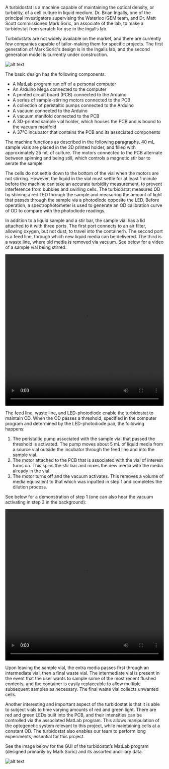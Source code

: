 A turbidostat is a machine capable of maintaining the optical density, or turbidity, of a cell culture in liquid medium. Dr. Brian Ingalls, one of the principal investigators supervising the Waterloo iGEM team, and Dr. Matt Scott commissioned Mark Soric, an associate of the lab, to make a turbidostat from scratch for use in the Ingalls lab.

Turbidostats are not widely available on the market, and there are currently few companies capable of tailor-making them for specific projects. The first generation of Mark Soric's design is in the Ingalls lab, and the second generation model is currently under construction. 

![alt text](http://2018.igem.org/wiki/images/1/19/T--Waterloo--turbidostatEntire.jpg)

The basic design has the following components:
* A MatLab program run off of a personal computer
* An Arduino Mega connected to the computer
* A printed circuit board (PCB) connected to the Arduino
* A series of sample-stirring motors connected to the PCB
* A collection of peristaltic pumps connected to the Arduino
* A vacuum connected to the Arduino
* A vacuum manifold connected to the PCB
* A 3D-printed sample vial holder, which houses the PCB and is bound to the vacuum manifold
* A 37°C incubator that contains the PCB and its associated components

The machine functions as described in the following paragraphs. 40 mL sample vials are placed in the 3D printed holder, and filled with approximately 25 mL of culture. The motors connected to the PCB alternate between spinning and being still, which controls a magnetic stir bar to aerate the sample. 

The cells do not settle down to the bottom of the vial when the motors are not stirring. However, the liquid in the vial must settle for at least 1 minute before the machine can take an accurate turbidity measurement, to prevent interference from bubbles and swirling cells. The turbidostat measures OD by shining a red LED through the sample and measuring the amount of light that passes through the sample via a photodiode opposite the LED. Before operation, a spectrophotometer is used to generate an OD calibration curve of OD to compare with the photodiode readings. 

In addition to a liquid sample and a stir bar, the sample vial has a lid attached to it with three ports. The first port connects to an air filter, allowing oxygen, but not dust, to travel into the containerh. The second port is a feed line, through which new liquid media can be delivered. The third is a waste line, where old media is removed via vacuum. See below for a video of a sample vial being stirred.

<video width="100%" height="480" controls>
<source src="http://2018.igem.org/wiki/images/f/ff/T--Waterloo--turbidostatInterior.mov" type="video/mp4">
</video>
 
The feed line, waste line, and LED-photodiode enable the turbidostat to maintain OD. When the OD passes a threshold, specified in the computer program and determined by the LED-photodiode pair, the following happens:
1. The peristaltic pump associated with the sample vial that passed the threshold is activated. The pump moves about 5 mL of liquid media from a source vial outside the incubator through the feed line and into the sample vial.
2. The motor attached to the PCB that is associated with the vial of interest turns on. This spins the stir bar and mixes the new media with the media already in the vial.
3. The motor turns off and the vacuum activates. This removes a volume of media equivalent to that which was inputted in step 1 and completes the dilution process.
 
See below for a demonstration of step 1 (one can also hear the vacuum activating in step 3 in the background):
 
<video width="100%" height="480" controls>
<source src="http://2018.igem.org/wiki/images/f/f3/T--Waterloo--turbidostatPeristalticPump.mov" type="video/mp4">
</video>


Upon leaving the sample vial, the extra media passes first through an intermediate vial, then a final waste vial. The intermediate vial is present in the event that the user wants to sample some of the most recent flushed contents, and the container is easily replaceable to allow multiple subsequent samples as necessary. The final waste vial collects unwanted cells.

Another interesting and important aspect of the turbidostat is that it is able to subject vials to time varying amounts of red and green light. There are red and green LEDs built into the PCB, and their intensities can be controlled via the associated MatLab program. This allows manipulation of the optogenetic system relevant to this project, while maintaining cells at a constant OD. The turbidostat also enables our team to perform long experiments, essential for this project.

See the image below for the GUI of the turbidostat’s MatLab program (designed primarily by Mark Soric) and its assorted ancilliary data.

 ![alt text]( http://2018.igem.org/wiki/images/a/a2/T--Waterloo--turbidostatControlCenter.jpg)
